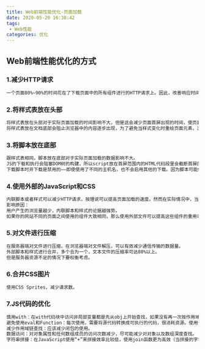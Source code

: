 ```yaml
---
title: Web前端性能优化-页面加载
date: 2020-05-20 16:38:42
tags:
 - Web性能
categories: 优化
---
```


## Web前端性能优化的方式

### 1.减少HTTP请求
```bash
一个页面80%~90%的时间花在了下载页面中的所有组件进行的HTTP请求上。因此，改善响应时间最简单的途径就是减少HTTP请求的数量。
```
### 2.将样式表放在头部
```bash
将样式表放在头部对于实际页面加载的时间影响不大，但是这会减少页面首屏出现的时间，使页面内容逐步呈现，改善用户体验，放置“白屏”。
将样式表放在文档底部会阻止浏览器中的内容逐步出现，为了避免当样式变化时重绘页面元素，浏览器会阻塞内容逐步呈现，造成“白屏”。这源自浏览器的行为，如果样式表仍在加载，构建呈现树就是一种浪费，因为所有样式表加载解析完毕之前无需绘制任何东西。
```
### 3.将脚本放在底部
```bash
跟样式表相同，脚本放在底部对于实际页面加载的数据影响不大。
JS的下载和执行会阻塞DOM树的构建，所以script放在首屏范围内的HTML代码段里会截断首屏的内容。
下载脚本时并下载是禁用的——即使使用了不同的主机名，也不会启用其他的下载。因为脚本可能修改页面内容，因此浏览器会等待；另外也是为了保证脚本能够按照正确的顺序执行，因为后面的脚本可能与前面的脚本存在依赖关系，不按照顺序执行可能会产生错误。
```
### 4.使用外部的JavaScript和CSS
```bash
内联脚本或者样式可以减少HTTP请求，按理说可以提高页面加载的速度。然而在实际情况中，当脚本或者样式是从外部引入的文件，浏览器就有可能缓存他们，从而在以后加载的时候能够直接使用缓存，而HTML文档的大小减小，从而提高加载速度。
影响原因：
用户产生的浏览量越少，内联脚本和样式的论据越强势。
如果你的网站不同的页面之间使用的组件大致相同，那么使用外部文件可以提高这些组件的重用率。
```

### 5.对文件进行压缩
```bash
在服务器端对文件进行压缩，在浏览器端对文件解压，可以有效减少通信传输的数据量。
外部脚本和样式进行合并，多个合为一个，文本文件的压缩率可达80%以上。
但是服务器资源不足的情况下要权衡考虑。
```

### 6.合并CSS图片
```bash
使用CSS Sprites，减少请求数。
```

### 7.JS代码的优化
```bash
慎用with：在with代码块中访问非局部变量都是先从obj上开始查找，如果没有再一次按作用域链向上查找，使用with相当于增加了作用域链长度。查找需要消耗时间，过长的作用域链会导致性能下降。
避免使用eval和Function：每次使用，需要将源代码转换成可执行的代码，很消耗资源。使用该函数也不利于JavaScript压缩工具执行压缩。
减少作用域链查找：应该减少闭包的使用。
数据访问：对对象属性和任何数组成员的访问次数减少，尽可能减少对对象以及数组深度查找。
字符串拼接：在JavaScript使用“+”来拼接效率比较低，使用join函数更为高效（当拼接的字符串比较多的时候考虑使用此方法）。
```